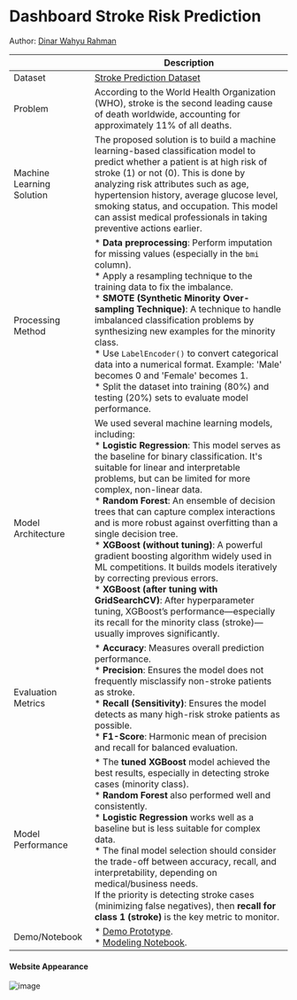 # Dashboard Stroke Risk Prediction
Author: [Dinar Wahyu Rahman](https://www.linkedin.com/in/dinar-wahyu-rahman)


| | Description |
| ----------- | ----------- |
| Dataset | [Stroke Prediction Dataset](https://www.kaggle.com/datasets/fedesoriano/stroke-prediction-dataset) |
| Problem | According to the World Health Organization (WHO), stroke is the second leading cause of death worldwide, accounting for approximately 11% of all deaths. |
| Machine Learning Solution | The proposed solution is to build a machine learning-based classification model to predict whether a patient is at high risk of stroke (1) or not (0). This is done by analyzing risk attributes such as age, hypertension history, average glucose level, smoking status, and occupation. This model can assist medical professionals in taking preventive actions earlier. |
| Processing Method | * **Data preprocessing**: Perform imputation for missing values (especially in the `bmi` column). <br> * Apply a resampling technique to the training data to fix the imbalance. <br> * **SMOTE (Synthetic Minority Over-sampling Technique)**: A technique to handle imbalanced classification problems by synthesizing new examples for the minority class. <br> * Use `LabelEncoder()` to convert categorical data into a numerical format. Example: 'Male' becomes 0 and 'Female' becomes 1. <br> * Split the dataset into training (80%) and testing (20%) sets to evaluate model performance. |
| Model Architecture | We used several machine learning models, including: <br> * **Logistic Regression**: This model serves as the baseline for binary classification. It's suitable for linear and interpretable problems, but can be limited for more complex, non-linear data. <br> * **Random Forest**: An ensemble of decision trees that can capture complex interactions and is more robust against overfitting than a single decision tree. <br> * **XGBoost (without tuning)**: A powerful gradient boosting algorithm widely used in ML competitions. It builds models iteratively by correcting previous errors. <br> * **XGBoost (after tuning with GridSearchCV)**: After hyperparameter tuning, XGBoost’s performance—especially its recall for the minority class (stroke)—usually improves significantly. |
| Evaluation Metrics | * **Accuracy**: Measures overall prediction performance. <br> * **Precision**: Ensures the model does not frequently misclassify non-stroke patients as stroke. <br> * **Recall (Sensitivity)**: Ensures the model detects as many high-risk stroke patients as possible. <br> * **F1-Score**: Harmonic mean of precision and recall for balanced evaluation. |
| Model Performance | * The **tuned XGBoost** model achieved the best results, especially in detecting stroke cases (minority class). <br> * **Random Forest** also performed well and consistently. <br> * **Logistic Regression** works well as a baseline but is less suitable for complex data. <br> * The final model selection should consider the trade-off between accuracy, recall, and interpretability, depending on medical/business needs. <br> If the priority is detecting stroke cases (minimizing false negatives), then **recall for class 1 (stroke)** is the key metric to monitor. |
| Demo/Notebook | * [Demo Prototype](https://stroke-risk-prediction-web.up.railway.app/). <br> * [Modeling Notebook](https://colab.research.google.com/drive/11zbHEcZnVXXD-Fqe_FPWvMxwJFWk4QIO?usp=sharing). |


#### Website Appearance
![image](https://github.com/user-attachments/assets/cc42a7a5-0a7b-4f0d-9b81-9b20f4bf7a1b)

